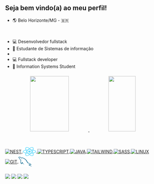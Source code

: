 ## Seja bem vindo(a) ao meu perfil!

- 🌎 Belo Horizonte/MG - 🇧🇷


<br />


- 💻 Desenvolvedor fullstack
- 🔭 Estudante de Sistemas de informação
- 
- 💻 Fullstack developer
- 🔭 Information Systems Student


###

<div align="center">
  <a href="https://github.com/GabrielAm0">
  <img height="180em" width="50%" src="https://github-readme-stats.vercel.app/api?username=brunopdt&theme=dracula&show_icons=true"/>
  <img height="180em" width="42%" src="https://github-readme-stats.vercel.app/api/top-langs/?username=brunopdt&layout=compact&langs_count=7&theme=dracula"/>
</div>

## 
  <div style="display: inline_block"><br>
  <img align="center" alt="NEST" height="33" width="44" src="https://cdn.jsdelivr.net/gh/devicons/devicon/icons/nestjs/nestjs-plain.svg" />
  <img align="center" alt="REACT" height="33" width="44" src="https://raw.githubusercontent.com/devicons/devicon/1119b9f84c0290e0f0b38982099a2bd027a48bf1/icons/react/react-original.svg" />
  <img align="center" alt="TYPESCRIPT" height="33" width="44" src="https://cdn.jsdelivr.net/gh/devicons/devicon/icons/typescript/typescript-original.svg" />
  <img align="center" alt="JAVA" height="33" width="44" src="https://cdn.jsdelivr.net/gh/devicons/devicon/icons/java/java-original.svg" />
  <img align="center" alt="TAILWIND" height="33" width="44" src="https://cdn.jsdelivr.net/gh/devicons/devicon/icons/tailwindcss/tailwindcss-plain.svg" />
  <img align="center" alt="SASS" height="33" width="44" src="https://cdn.jsdelivr.net/gh/devicons/devicon/icons/sass/sass-original.svg" />  
  <img  align="center" alt="LINUX" height="33" width="44" src="https://cdn.jsdelivr.net/gh/devicons/devicon/icons/linux/linux-original.svg" /> 
  <img align="center" alt="GIT" height="33" width="44" src="https://cdn.jsdelivr.net/gh/devicons/devicon/icons/git/git-original.svg" />
  <img align="center" alt="SQL" height="33" width="44"
       src="https://raw.githubusercontent.com/devicons/devicon/1119b9f84c0290e0f0b38982099a2bd027a48bf1/icons/mysql/mysql-original.svg" />
          
    
###
  <a href = "mailto:mrgconta@gmail.com"><img src="https://img.shields.io/badge/Gmail-D14836?style=for-the-badge&logo=gmail&logoColor=white" target="_blank"></a>
  <a href = "[https://www.linkedin.com/in/brunopduarte/](https://www.linkedin.com/in/gabriel-amorim-b32b26204/)" target="_blank"><img src="https://img.shields.io/badge/linkedin-%230077B5.svg?style=for-the-badge&logo=linkedin&logoColor=white" target="_blank"></a>
  <a href = "https://api.whatsapp.com/send?phone=5531971478793&text=ol%C3%A1%2C%20vim%20pelo%20seu%20perfil%20do%20GitHub!%20"><img src="https://img.shields.io/badge/WhatsApp-25D366?style=for-the-badge&logo=whatsapp&logoColor=white" target="_blank"></a>
  <a href="https://discordapp.com/users/317009197122322442/" target="_blank"><img src="https://img.shields.io/badge/Discord-7289DA?style=for-the-badge&logo=discord&logoColor=white" target="_blank"></a> 
##
  
  

  <!--![Snake animation](https://github.com/brunopdt/brunopdt/blob/output/github-contribution-grid-snake.svg)-->
 

</div>
